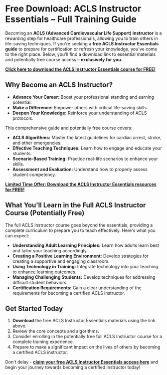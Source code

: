 # Free Download: ACLS Instructor Essentials – Full Training Guide

Becoming an **ACLS (Advanced Cardiovascular Life Support) instructor** is a rewarding step for healthcare professionals, allowing you to train others in life-saving techniques. If you're seeking a **free ACLS Instructor Essentials guide** to prepare for certification or refresh your knowledge, you've come to the right place. Below, you'll find a download link to essential materials and potentially free course access – **exclusively for you.**

[**Click here to download the ACLS Instructor Essentials course for FREE!**](https://udemywork.com/acls-instructor-essentials)

## Why Become an ACLS Instructor?

*   **Advance Your Career:** Boost your professional standing and earning potential.
*   **Make a Difference:** Empower others with critical life-saving skills.
*   **Deepen Your Knowledge:** Reinforce your understanding of ACLS protocols.

This comprehensive guide and potentially free course covers:

*   **ACLS Algorithms:** Master the latest guidelines for cardiac arrest, stroke, and other emergencies.
*   **Effective Teaching Techniques:** Learn how to engage and educate your students.
*   **Scenario-Based Training:** Practice real-life scenarios to enhance your skills.
*   **Assessment and Evaluation:** Understand how to properly assess student competency.

[**Limited Time Offer: Download the ACLS Instructor Essentials resources for FREE!**](https://udemywork.com/acls-instructor-essentials)

## What You'll Learn in the Full ACLS Instructor Course (Potentially Free)

The full ACLS Instructor course goes beyond the essentials, providing a complete curriculum to prepare you to teach effectively. Here's what you can expect:

*   **Understanding Adult Learning Principles:** Learn how adults learn best and tailor your teaching accordingly.
*   **Creating a Positive Learning Environment:** Develop strategies for creating a supportive and engaging classroom.
*   **Using Technology in Training:** Integrate technology into your teaching to enhance learning outcomes.
*   **Managing Challenging Students:** Develop techniques for addressing difficult student behaviors.
*   **Certification Requirements:** Gain a clear understanding of the requirements for becoming a certified ACLS instructor.

## Get Started Today

1.  **Download** the free ACLS Instructor Essentials materials using the link above.
2.  Review the core concepts and algorithms.
3.  Consider enrolling in the potentially free full ACLS Instructor course for a complete training experience.
4.  Prepare to make a significant impact on the lives of others by becoming a certified ACLS instructor.

Don't delay - **[claim your free ACLS Instructor Essentials access here](https://udemywork.com/acls-instructor-essentials)** and begin your journey towards becoming a certified instructor today!
